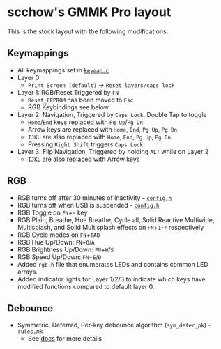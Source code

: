 # scchow's GMMK Pro layout

This is the stock layout with the following modifications.

## Keymappings
- All keymappings set in [`keymap.c`](keymap.c)
- Layer 0:
  - `Print Screen (default)` -> `Reset layers/caps lock`
- Layer 1: RGB/Reset Triggered by `FN`
  - `Reset_EEPROM` has been moved to `Esc`
  - RGB Keybindings see below
- Layer 2: Navigation, Triggered by `Caps Lock`, Double Tap to toggle
  - `Home`/`End` keys replaced with `Pg Up`/`Pg Dn`
  - Arrow keys are replaced with `Home`, `End`, `Pg Up`, `Pg Dn`
  - `IJKL` are also replaced with `Home`, `End`, `Pg Up`, `Pg Dn`
  - Pressing `Right Shift` triggers `Caps Lock` 
- Layer 3: Flip Navigation, Triggered by holding `ALT` while on Layer 2
  - `IJKL` are also replaced with Arrow keys

## RGB
- RGB turns off after 30 minutes of inactivity - [`config.h`](config.h)
- RGB turns off when USB is suspended - [`config.h`](config.h)
- RGB Toggle on `FN`+`~` key
- RGB Plain, Breathe, Hue Breathe, Cycle all, Solid Reactive Multiwide, Multisplash, and Solid Multisplash effects on `FN`+`1`-`7` respectively
- RGB Cycle modes on `FN`+`TAB`
- RGB Hue Up/Down: `FN`+`Q`/`A`
- RGB Brightness Up/Down: `FN`+`W`/`S`
- RGB Speed Up/Down: `FN`+`E`/`D`
- Added `rgb.h` file that enumerates LEDs and contains common LED arrays.
- Added indicator lights for Layer 1/2/3 to indicate which keys have modified functions compared to default layer 0.

## Debounce
- Symmetric, Deferred, Per-key debounce algorithm (`sym_defer_pk`) - [`rules.mk`](rules.mk)
  - See [docs](https://beta.docs.qmk.fm/using-qmk/software-features/feature_debounce_type) for more details
